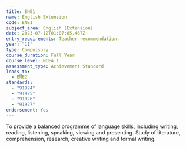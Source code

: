 ```yaml
---
title: ENE1
name: English Extension
code: ENE1
subject_area: English (Extension)
date: 2023-07-12T01:07:05.467Z
entry_requirements: Teacher recommendation.
year: "11"
type: Compulsory
course_duration: Full Year
course_level: NCEA 1
assessment_type: Achievement Standard
leads_to:
  - ENE2
standards:
  - "91924"
  - "91925"
  - "91926"
  - "91927"
endorsement: Yes
---
```

To provide a balanced programme of language skills, including writing, reading, listening, speaking, viewing and presenting. Study of literature, comprehension, research, creative writing and formal writing.
